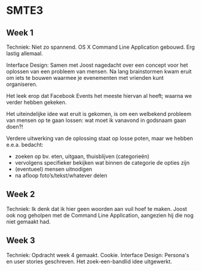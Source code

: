 # SMTE3

## Week 1
Techniek: Niet zo spannend. OS X Command Line Application gebouwd. Erg lastig allemaal.

Interface Design: Samen met Joost nagedacht over een concept voor het oplossen van een probleem van mensen. Na lang brainstormen kwam eruit om iets te bouwen waarmee je evenementen met vrienden kunt organiseren.

Het leek erop dat Facebook Events het meeste hiervan al heeft; waarna we verder hebben gekeken.

Het uiteindelijke idee wat eruit is gekomen, is om een welbekend probleem van mensen op te gaan lossen: wat moet ik vanavond in godsnaam gaan doen?!

Verdere uitwerking van de oplossing staat op losse poten, maar we hebben e.e.a. bedacht:

* zoeken op bv. eten, uitgaan, thuisblijven (categorieën)
* vervolgens specifieker bekijken wat binnen de categorie de opties zijn
* (eventueel) mensen uitnodigen
* na afloop foto’s/tekst/whatever delen

## Week 2
Techniek: Ik denk dat ik hier geen woorden aan vuil hoef te maken. Joost ook nog geholpen met de Command Line Application, aangezien hij die nog niet gemaakt had.

## Week 3
Techniek: Opdracht week 4 gemaakt. Cookie.
Interface Design: Persona's en user stories geschreven. Het zoek-een-bandlid idee uitgewerkt.
